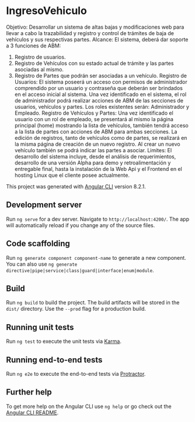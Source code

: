 # IngresoVehiculo

Objetivo:
Desarrollar un sistema de altas bajas y modificaciones web para llevar a cabo la
trazabilidad y registro y control de trámites de baja de vehículos y sus respectivas partes.
Alcance:
El sistema, deberá dar soporte a 3 funciones de ABM:
1. Registro de usuarios.
2. Registro de Vehículos con su estado actual de trámite y las partes asociadas al
mismo.
3. Registro de Partes que podrán ser asociadas a un vehículo.
Registro de Usuarios:
El sistema poseerá un acceso con permisos de administrador comprendido por un
usuario y contraseña que deberán ser brindados en el acceso inicial al sistema. Una vez
identificado en el sistema, el rol de administrador podrá realizar acciones de ABM de las
secciones de usuarios, vehículos y partes. Los roles existentes serán: Administrador y Empleado.
Registro de Vehículos y Partes:
Una vez identificado el usuario con un rol de empleado, se presentará al mismo la página
principal (home) mostrando la lista de vehículos, también tendrá acceso a la lista de partes con
acciones de ABM para ambas secciones. La edición de registros, tanto de vehículos como de
partes, se realizará en la misma página de creación de un nuevo registro. Al crear un nuevo
vehículo también se podrá indicar las partes a asociar.
Limites:
El desarrollo del sistema incluye, desde el análisis de requerimientos, desarrollo de una
versión Alpha para demo y retroalimentación y entregable final, hasta la instalación de la Web
Api y el Frontend en el hosting Linux que el cliente posee actualmente.


This project was generated with [Angular CLI](https://github.com/angular/angular-cli) version 8.2.1.

## Development server

Run `ng serve` for a dev server. Navigate to `http://localhost:4200/`. The app will automatically reload if you change any of the source files.

## Code scaffolding

Run `ng generate component component-name` to generate a new component. You can also use `ng generate directive|pipe|service|class|guard|interface|enum|module`.

## Build

Run `ng build` to build the project. The build artifacts will be stored in the `dist/` directory. Use the `--prod` flag for a production build.

## Running unit tests

Run `ng test` to execute the unit tests via [Karma](https://karma-runner.github.io).

## Running end-to-end tests

Run `ng e2e` to execute the end-to-end tests via [Protractor](http://www.protractortest.org/).

## Further help

To get more help on the Angular CLI use `ng help` or go check out the [Angular CLI README](https://github.com/angular/angular-cli/blob/master/README.md).

